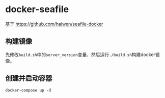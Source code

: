 # docker-seafile

基于 https://github.com/haiwen/seafile-docker

## 构建镜像
先修改`build.sh`中的`server_version`变量，然后运行`./build.sh`构建docker镜像。



## 创建并启动容器
```
docker-compose up -d
```
